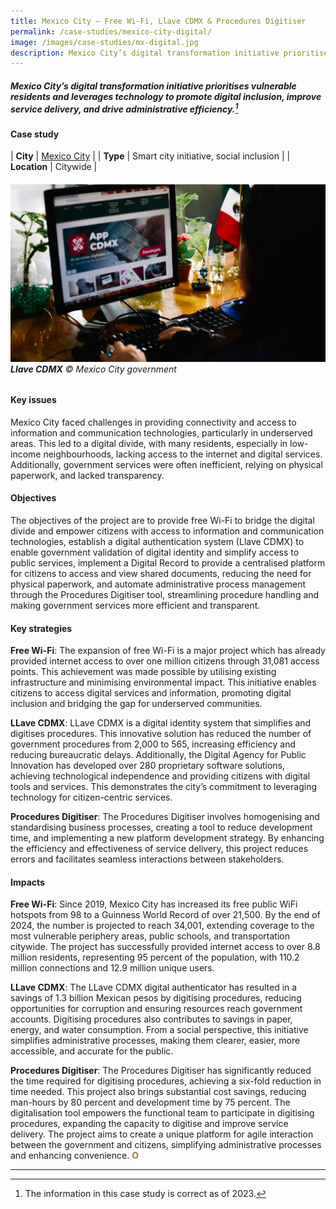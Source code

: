 ```yaml
---
title: Mexico City – Free Wi-Fi, Llave CDMX & Procedures Digitiser
permalink: /case-studies/mexico-city-digital/
image: /images/case-studies/mx-digital.jpg
description: Mexico City’s digital transformation initiative prioritises vulnerable residents and leverages technology to promote digital inclusion, improve service delivery, and drive administrative efficiency.
---
```


##### Mexico City’s digital transformation initiative prioritises vulnerable residents and leverages technology to promote digital inclusion, improve service delivery, and drive administrative efficiency.[^1]

#### **Case study**

| **City** | [Mexico City](/mexico-city/) |
| **Type** | Smart city initiative, social inclusion |
| **Location** | Citywide |

###### ![Llave CDMX](/images/case-studies/mx-digital.jpg)**Llave CDMX** © Mexico City government

#### **Key issues**

Mexico City faced challenges in providing connectivity and access to information and communication technologies, particularly in underserved areas. This led to a digital divide, with many residents, especially in low-income neighbourhoods, lacking access to the internet and digital
services. Additionally, government services were often inefficient, relying on physical paperwork, and lacked transparency.

#### **Objectives**

The objectives of the project are to provide free Wi-Fi to bridge the digital divide and empower citizens with access to information and communication technologies, establish a digital authentication system (Llave CDMX) to enable government validation of digital identity and simplify access to public services, implement a Digital Record to provide a centralised platform for citizens to access and view shared
documents, reducing the need for physical paperwork, and automate administrative process management through the Procedures Digitiser tool, streamlining procedure handling and making government services more efficient and transparent.

#### **Key strategies**

**Free Wi-Fi**: The expansion of free Wi-Fi is a major project which has already provided internet access to over one million citizens through 31,081 access points. This achievement was made possible by utilising existing infrastructure and minimising environmental impact. This initiative enables citizens to access digital services and information, promoting digital inclusion and bridging the gap for underserved communities.

**LLave CDMX**: LLave CDMX is a digital identity system that simplifies and digitises procedures. This innovative solution has reduced the number of government procedures from 2,000 to 565, increasing efficiency and reducing bureaucratic delays. Additionally, the Digital Agency for Public Innovation has developed over 280 proprietary software solutions, achieving technological independence and providing citizens with digital tools and services. This demonstrates the city’s commitment to leveraging technology for citizen-centric services.

**Procedures Digitiser**: The Procedures Digitiser involves homogenising and standardising business processes, creating a tool to reduce development time, and implementing a new platform development strategy. By enhancing the efficiency and effectiveness of service delivery, this project reduces errors and facilitates seamless interactions between stakeholders.

#### **Impacts**

**Free Wi-Fi**: Since 2019, Mexico City has increased its free public WiFi hotspots from 98 to a Guinness World Record of over 21,500. By the end of 2024, the number is projected to reach 34,001, extending coverage to the most vulnerable periphery areas, public schools, and transportation citywide. The project has successfully provided internet access to over 8.8 million residents, representing 95 percent of the population, with 110.2 million connections and 12.9 million unique users.

**LLave CDMX**: The LLave CDMX digital authenticator has resulted in a savings of 1.3 billion Mexican pesos by digitising procedures, reducing opportunities for corruption and ensuring resources reach government accounts. Digitising procedures also contributes to savings in paper, energy, and water consumption. From a social perspective, this initiative simplifies administrative processes, making them clearer, easier, more accessible, and accurate for the public.

**Procedures Digitiser**: The Procedures Digitiser has significantly reduced the time required for digitising procedures, achieving a six-fold reduction in time needed. This project also brings substantial cost savings, reducing man-hours by 80 percent and development time by 75 percent. The digitalisation tool empowers the functional team to participate in digitising procedures, expanding the capacity to digitise and improve service delivery. The project aims to create a unique platform for agile interaction between the government and citizens, simplifying administrative processes and enhancing convenience. **<font color="#967942">O</font>**

---

[^1]: The information in this case study is correct as of 2023.
